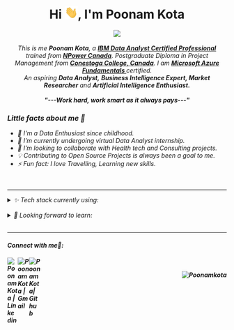 <h1 align="center">Hi <img src="https://raw.githubusercontent.com/ABSphreak/ABSphreak/master/gifs/Hi.gif" width="30px">, I'm Poonam Kota</h1>
<p align="center">
  <a href="https://github.com/Poonamkota/readme-typing-svg"><img src="https://readme-typing-svg.herokuapp.com?lines=Data+Analyst;Project+Management+Diploma;Data+Analysis|%20Python|%20SQL|%20Power+BI|%20Tableau;Aspiring+Learner&center=true&width=500&height=50"></a>
</p>

<p align="center">
  <em>
    This is me <b>Poonam Kota</b>, a <a href="https://www.coursera.org/account/accomplishments/specialization/certificate/AM7NXSAWV4PK"><b> IBM Data Analyst Certified Professional</b></a> trained from <a href="https://npowercanada.ca/"><b>NPower Canada</b></a>. Postgraduate Diploma in Project Management from <a href="https://www.conestogac.on.ca/"> <b> Conestoga College, Canada</b></a>. I am <a href="https://www.credly.com/badges/51eb94a6-08a4-4e5a-b586-797e673dd360/public_url"><b>Microsoft Azure Fundamentals </b></a> certified. <br/>
    An aspiring <b>Data Analyst,</b>&nbsp;<b>Business Intelligence Expert, Market Researcher</b>&nbsp;and <b> Artificial Intelligence Enthusiast.</b> 
  <br><br/>
  <b><i>"---Work hard, work smart as it always pays---"</i></b>
</p>

<h3>Little facts about me 🧑</h3>

- 🧞 I'm a Data Enthusiast since childhood.
- 🔭 I’m currently undergoing virtual Data Analyst internship.
- 👯 I’m looking to collaborate with Health tech and Consulting projects.
- 💡 Contributing to Open Source Projects is always been a goal to me.
- ⚡ Fun fact: I love Travelling, Learning new skills.
<br>

---

<details>
<summary>
  ✨ Tech stack currently using:
</summary>
   <br>
<code><a href="https://www.python.org/" target="_blank"><img height="40" src="https://www.vectorlogo.zone/logos/python/python-icon.svg"></a></code>
<code><a href="https://www.mysql.com/" target="_blank"><img height="40" src="https://www.vectorlogo.zone/logos/mysql/mysql-official.svg"></a></code>
<code><a href="https://jupyter.org/" target="_blank"><img height="40" src="https://www.vectorlogo.zone/logos/jupyter/jupyter-ar21.svg"></a></code>
<code><a href="https://www.microsoft.com/en-ca/microsoft-365/excel" target="_blank"><img height="30" src="https://upload.wikimedia.org/wikipedia/commons/3/34/Microsoft_Office_Excel_%282019%E2%80%93present%29.svg"></a></code>
<code><a href="https://powerbi.microsoft.com/en-ca/" target="_blank"><img height="40" src="https://www.vectorlogo.zone/logos/microsoft_powerbi/microsoft_powerbi-ar21.svg"></a></code>
<code><a href="https://www.tableau.com/" target="_blank"><img height="40" src="https://icons8.com/icon/9Kvi1p1F0tUo/tableau-software"></a></code>
<code><a href="https://git-scm.com/" target="_blank"><img height="40" src="https://www.vectorlogo.zone/logos/git-scm/git-scm-icon.svg"></a></code>
<code><a href="https://colab.research.google.com/" target="_blank"><img height="40" src="https://colab.research.google.com/img/colab_favicon_256px.png"></a></code>
  
</details>
<br>

<details>
<summary>
  🌱 Looking forward to learn:
</summary>
   <br>
<code><a href="https://cloud.google.com/" target="_blank"><img height="30" src="https://www.vectorlogo.zone/logos/google_cloud/google_cloud-icon.svg"></a></code>
<code><a href="https://analytics.google.com/" target="_blank"><img height="30" src="https://www.vectorlogo.zone/logos/google_analytics/google_analytics-icon.svg"></a></code>
<code><a href="https://www.tensorflow.org/" target="_blank"><img height="30" src="https://www.vectorlogo.zone/logos/tensorflow/tensorflow-icon.svg"></a></code>
<code><a href="https://azure.microsoft.com/en-us/" target="_blank"><img height="30" src="https://www.vectorlogo.zone/logos/microsoft_azure/microsoft_azure-icon.svg"></a></code>
<code><a href="https://pytorch.org/" target="_blank"><img height="30" src="https://www.vectorlogo.zone/logos/pytorch/pytorch-icon.svg"></a></code>
<code><a href="https://aws.amazon.com/" target="_blank"><img height="30" src="https://www.vectorlogo.zone/logos/amazon_aws/amazon_aws-icon.svg"></a></code>
</details>
<br>

---

<h4> Connect with me🤝: <h4>
  </hr>
  <a href="https://www.linkedin.com/in/poonamkota/">
   <img align="left" alt=" Poonam Kota | Linkedin" width="24px" src="https://www.vectorlogo.zone/logos/linkedin/linkedin-icon.svg" />
  </a>
  <a href="mailto:poonamkota31@gmail.com">
    <img align="left" alt="Poonam Kota | Gmail" width="26px" src="https://www.vectorlogo.zone/logos/gmail/gmail-icon.svg" />
  </a>
   <a href="https://github.com/Poonamkota">
    <img align="left" alt="Poonam Kota| Github" width="26px" src="https://www.vectorlogo.zone/logos/github/github-tile.svg" />
  </a>
  <br>
  
<p align="right" > <img src="https://komarev.com/ghpvc/?username=Poonamkota&label=Profile%20views&color=0e75b6&style=flat" alt="Poonamkota" /> </p>
